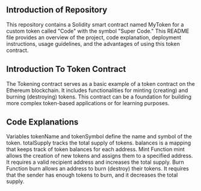 ## Introduction of Repository 

This repository contains a Solidity smart contract named MyToken for a custom token called "Code" with the symbol "Super Code." This README file provides an overview of the project, code explanation, deployment instructions, usage guidelines, and the advantages of using this token contract.

## Introduction To Token Contract 

The Tokening contract serves as a basic example of a token contract on the Ethereum blockchain. It includes functionalities for minting (creating) and burning (destroying) tokens. This contract can be a foundation for building more complex token-based applications or for learning purposes.

## Code Explanations

Variables tokenName and tokenSymbol define the name and symbol of the token. totalSupply tracks the total supply of tokens. balances is a mapping that keeps track of token balances for each address. Mint Function mint allows the creation of new tokens and assigns them to a specified address. It requires a valid recipient address and increases the total supply. Burn Function burn allows an address to burn (destroy) their tokens. It requires that the sender has enough tokens to burn, and it decreases the total supply.
